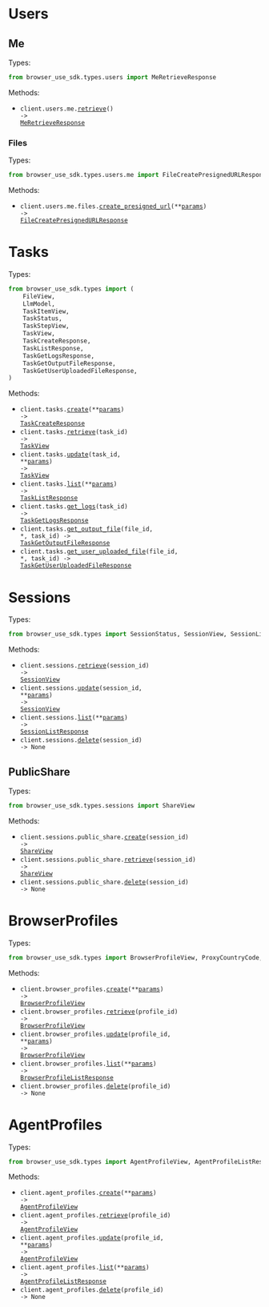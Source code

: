 # Users

## Me

Types:

```python
from browser_use_sdk.types.users import MeRetrieveResponse
```

Methods:

- <code title="get /users/me">client.users.me.<a href="./src/browser_use_sdk/resources/users/me/me.py">retrieve</a>() -> <a href="./src/browser_use_sdk/types/users/me_retrieve_response.py">MeRetrieveResponse</a></code>

### Files

Types:

```python
from browser_use_sdk.types.users.me import FileCreatePresignedURLResponse
```

Methods:

- <code title="post /users/me/files/presigned-url">client.users.me.files.<a href="./src/browser_use_sdk/resources/users/me/files.py">create_presigned_url</a>(\*\*<a href="src/browser_use_sdk/types/users/me/file_create_presigned_url_params.py">params</a>) -> <a href="./src/browser_use_sdk/types/users/me/file_create_presigned_url_response.py">FileCreatePresignedURLResponse</a></code>

# Tasks

Types:

```python
from browser_use_sdk.types import (
    FileView,
    LlmModel,
    TaskItemView,
    TaskStatus,
    TaskStepView,
    TaskView,
    TaskCreateResponse,
    TaskListResponse,
    TaskGetLogsResponse,
    TaskGetOutputFileResponse,
    TaskGetUserUploadedFileResponse,
)
```

Methods:

- <code title="post /tasks">client.tasks.<a href="./src/browser_use_sdk/resources/tasks.py">create</a>(\*\*<a href="src/browser_use_sdk/types/task_create_params.py">params</a>) -> <a href="./src/browser_use_sdk/types/task_create_response.py">TaskCreateResponse</a></code>
- <code title="get /tasks/{task_id}">client.tasks.<a href="./src/browser_use_sdk/resources/tasks.py">retrieve</a>(task_id) -> <a href="./src/browser_use_sdk/types/task_view.py">TaskView</a></code>
- <code title="patch /tasks/{task_id}">client.tasks.<a href="./src/browser_use_sdk/resources/tasks.py">update</a>(task_id, \*\*<a href="src/browser_use_sdk/types/task_update_params.py">params</a>) -> <a href="./src/browser_use_sdk/types/task_view.py">TaskView</a></code>
- <code title="get /tasks">client.tasks.<a href="./src/browser_use_sdk/resources/tasks.py">list</a>(\*\*<a href="src/browser_use_sdk/types/task_list_params.py">params</a>) -> <a href="./src/browser_use_sdk/types/task_list_response.py">TaskListResponse</a></code>
- <code title="get /tasks/{task_id}/logs">client.tasks.<a href="./src/browser_use_sdk/resources/tasks.py">get_logs</a>(task_id) -> <a href="./src/browser_use_sdk/types/task_get_logs_response.py">TaskGetLogsResponse</a></code>
- <code title="get /tasks/{task_id}/output-files/{file_id}">client.tasks.<a href="./src/browser_use_sdk/resources/tasks.py">get_output_file</a>(file_id, \*, task_id) -> <a href="./src/browser_use_sdk/types/task_get_output_file_response.py">TaskGetOutputFileResponse</a></code>
- <code title="get /tasks/{task_id}/user-uploaded-files/{file_id}">client.tasks.<a href="./src/browser_use_sdk/resources/tasks.py">get_user_uploaded_file</a>(file_id, \*, task_id) -> <a href="./src/browser_use_sdk/types/task_get_user_uploaded_file_response.py">TaskGetUserUploadedFileResponse</a></code>

# Sessions

Types:

```python
from browser_use_sdk.types import SessionStatus, SessionView, SessionListResponse
```

Methods:

- <code title="get /sessions/{session_id}">client.sessions.<a href="./src/browser_use_sdk/resources/sessions/sessions.py">retrieve</a>(session_id) -> <a href="./src/browser_use_sdk/types/session_view.py">SessionView</a></code>
- <code title="patch /sessions/{session_id}">client.sessions.<a href="./src/browser_use_sdk/resources/sessions/sessions.py">update</a>(session_id, \*\*<a href="src/browser_use_sdk/types/session_update_params.py">params</a>) -> <a href="./src/browser_use_sdk/types/session_view.py">SessionView</a></code>
- <code title="get /sessions">client.sessions.<a href="./src/browser_use_sdk/resources/sessions/sessions.py">list</a>(\*\*<a href="src/browser_use_sdk/types/session_list_params.py">params</a>) -> <a href="./src/browser_use_sdk/types/session_list_response.py">SessionListResponse</a></code>
- <code title="delete /sessions/{session_id}">client.sessions.<a href="./src/browser_use_sdk/resources/sessions/sessions.py">delete</a>(session_id) -> None</code>

## PublicShare

Types:

```python
from browser_use_sdk.types.sessions import ShareView
```

Methods:

- <code title="post /sessions/{session_id}/public-share">client.sessions.public_share.<a href="./src/browser_use_sdk/resources/sessions/public_share.py">create</a>(session_id) -> <a href="./src/browser_use_sdk/types/sessions/share_view.py">ShareView</a></code>
- <code title="get /sessions/{session_id}/public-share">client.sessions.public_share.<a href="./src/browser_use_sdk/resources/sessions/public_share.py">retrieve</a>(session_id) -> <a href="./src/browser_use_sdk/types/sessions/share_view.py">ShareView</a></code>
- <code title="delete /sessions/{session_id}/public-share">client.sessions.public_share.<a href="./src/browser_use_sdk/resources/sessions/public_share.py">delete</a>(session_id) -> None</code>

# BrowserProfiles

Types:

```python
from browser_use_sdk.types import BrowserProfileView, ProxyCountryCode, BrowserProfileListResponse
```

Methods:

- <code title="post /browser-profiles">client.browser_profiles.<a href="./src/browser_use_sdk/resources/browser_profiles.py">create</a>(\*\*<a href="src/browser_use_sdk/types/browser_profile_create_params.py">params</a>) -> <a href="./src/browser_use_sdk/types/browser_profile_view.py">BrowserProfileView</a></code>
- <code title="get /browser-profiles/{profile_id}">client.browser_profiles.<a href="./src/browser_use_sdk/resources/browser_profiles.py">retrieve</a>(profile_id) -> <a href="./src/browser_use_sdk/types/browser_profile_view.py">BrowserProfileView</a></code>
- <code title="patch /browser-profiles/{profile_id}">client.browser_profiles.<a href="./src/browser_use_sdk/resources/browser_profiles.py">update</a>(profile_id, \*\*<a href="src/browser_use_sdk/types/browser_profile_update_params.py">params</a>) -> <a href="./src/browser_use_sdk/types/browser_profile_view.py">BrowserProfileView</a></code>
- <code title="get /browser-profiles">client.browser_profiles.<a href="./src/browser_use_sdk/resources/browser_profiles.py">list</a>(\*\*<a href="src/browser_use_sdk/types/browser_profile_list_params.py">params</a>) -> <a href="./src/browser_use_sdk/types/browser_profile_list_response.py">BrowserProfileListResponse</a></code>
- <code title="delete /browser-profiles/{profile_id}">client.browser_profiles.<a href="./src/browser_use_sdk/resources/browser_profiles.py">delete</a>(profile_id) -> None</code>

# AgentProfiles

Types:

```python
from browser_use_sdk.types import AgentProfileView, AgentProfileListResponse
```

Methods:

- <code title="post /agent-profiles">client.agent_profiles.<a href="./src/browser_use_sdk/resources/agent_profiles.py">create</a>(\*\*<a href="src/browser_use_sdk/types/agent_profile_create_params.py">params</a>) -> <a href="./src/browser_use_sdk/types/agent_profile_view.py">AgentProfileView</a></code>
- <code title="get /agent-profiles/{profile_id}">client.agent_profiles.<a href="./src/browser_use_sdk/resources/agent_profiles.py">retrieve</a>(profile_id) -> <a href="./src/browser_use_sdk/types/agent_profile_view.py">AgentProfileView</a></code>
- <code title="patch /agent-profiles/{profile_id}">client.agent_profiles.<a href="./src/browser_use_sdk/resources/agent_profiles.py">update</a>(profile_id, \*\*<a href="src/browser_use_sdk/types/agent_profile_update_params.py">params</a>) -> <a href="./src/browser_use_sdk/types/agent_profile_view.py">AgentProfileView</a></code>
- <code title="get /agent-profiles">client.agent_profiles.<a href="./src/browser_use_sdk/resources/agent_profiles.py">list</a>(\*\*<a href="src/browser_use_sdk/types/agent_profile_list_params.py">params</a>) -> <a href="./src/browser_use_sdk/types/agent_profile_list_response.py">AgentProfileListResponse</a></code>
- <code title="delete /agent-profiles/{profile_id}">client.agent_profiles.<a href="./src/browser_use_sdk/resources/agent_profiles.py">delete</a>(profile_id) -> None</code>
